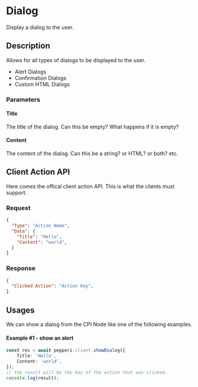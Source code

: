 # Dialog
Display a dialog to the user.

## Description
Allows for all types of dialogs to be displayed to the user.

* Alert Dialogs
* Confirmation Dialogs
* Custom HTML Dialogs

### Parameters 

#### Title
The title of the dialog.
Can this be empty? What happens if it is empty?

#### Content
The content of the dialog.
Can this be a string? or HTML? or both? etc.

## Client Action API
Here comes the offical client action API. This is what the clients must support.

### Request
```json
{
  "Type": "Action Name",
  "Data": {
    "Title": "Hello",
    "Content": "world",
  }
}
```

### Response
```json
{
  "Clicked Action": "Action Key",
}
```

## Usages
We can show a dialog from the CPI Node like one of the following examples.

#### Example #1 - show an alert
```typescript
const res = await pepperi.client.showDialog({
    Title: 'Hello',
    Content: 'world',
});
// the result will be the key of the action that was clicked.
console.log(result);
```
